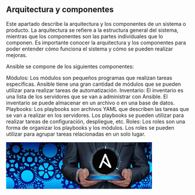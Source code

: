 ## Arquitectura y componentes
Este apartado describe la arquitectura y los componentes de un sistema o producto. La arquitectura se refiere a la estructura general del sistema, mientras que los componentes son las partes individuales que lo componen. Es importante conocer la arquitectura y los componentes para poder entender cómo funciona el sistema y cómo se pueden realizar mejoras.

Ansible se compone de los siguientes componentes:

Módulos: Los módulos son pequeños programas que realizan tareas específicas. Ansible tiene una gran cantidad de módulos que se pueden utilizar para realizar tareas de automatización.
Inventario: El inventario es una lista de los servidores que se van a administrar con Ansible. El inventario se puede almacenar en un archivo o en una base de datos.
Playbooks: Los playbooks son archivos YAML que describen las tareas que se van a realizar en los servidores. Los playbooks se pueden utilizar para realizar tareas de configuración, despliegue, etc.
Roles: Los roles son una forma de organizar los playbooks y los módulos. Los roles se pueden utilizar para agrupar tareas relacionadas en un solo lugar.


![foto1](/img/descarga.jpeg)
